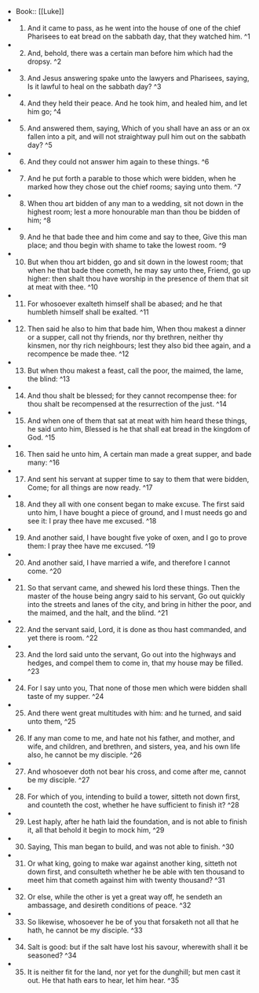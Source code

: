 - Book:: [[Luke]]
- 1. And it came to pass, as he went into the house of one of the chief Pharisees to eat bread on the sabbath day, that they watched him. ^1
- 2. And, behold, there was a certain man before him which had the dropsy. ^2
- 3. And Jesus answering spake unto the lawyers and Pharisees, saying, Is it lawful to heal on the sabbath day? ^3
- 4. And they held their peace. And he took him, and healed him, and let him go; ^4
- 5. And answered them, saying, Which of you shall have an ass or an ox fallen into a pit, and will not straightway pull him out on the sabbath day? ^5
- 6. And they could not answer him again to these things. ^6
- 7. And he put forth a parable to those which were bidden, when he marked how they chose out the chief rooms; saying unto them. ^7
- 8. When thou art bidden of any man to a wedding, sit not down in the highest room; lest a more honourable man than thou be bidden of him; ^8
- 9. And he that bade thee and him come and say to thee, Give this man place; and thou begin with shame to take the lowest room. ^9
- 10. But when thou art bidden, go and sit down in the lowest room; that when he that bade thee cometh, he may say unto thee, Friend, go up higher: then shalt thou have worship in the presence of them that sit at meat with thee. ^10
- 11. For whosoever exalteth himself shall be abased; and he that humbleth himself shall be exalted. ^11
- 12. Then said he also to him that bade him, When thou makest a dinner or a supper, call not thy friends, nor thy brethren, neither thy kinsmen, nor thy rich neighbours; lest they also bid thee again, and a recompence be made thee. ^12
- 13. But when thou makest a feast, call the poor, the maimed, the lame, the blind: ^13
- 14. And thou shalt be blessed; for they cannot recompense thee: for thou shalt be recompensed at the resurrection of the just. ^14
- 15. And when one of them that sat at meat with him heard these things, he said unto him, Blessed is he that shall eat bread in the kingdom of God. ^15
- 16. Then said he unto him, A certain man made a great supper, and bade many: ^16
- 17. And sent his servant at supper time to say to them that were bidden, Come; for all things are now ready. ^17
- 18. And they all with one consent began to make excuse. The first said unto him, I have bought a piece of ground, and I must needs go and see it: I pray thee have me excused. ^18
- 19. And another said, I have bought five yoke of oxen, and I go to prove them: I pray thee have me excused. ^19
- 20. And another said, I have married a wife, and therefore I cannot come. ^20
- 21. So that servant came, and shewed his lord these things. Then the master of the house being angry said to his servant, Go out quickly into the streets and lanes of the city, and bring in hither the poor, and the maimed, and the halt, and the blind. ^21
- 22. And the servant said, Lord, it is done as thou hast commanded, and yet there is room. ^22
- 23. And the lord said unto the servant, Go out into the highways and hedges, and compel them to come in, that my house may be filled. ^23
- 24. For I say unto you, That none of those men which were bidden shall taste of my supper. ^24
- 25. And there went great multitudes with him: and he turned, and said unto them, ^25
- 26. If any man come to me, and hate not his father, and mother, and wife, and children, and brethren, and sisters, yea, and his own life also, he cannot be my disciple. ^26
- 27. And whosoever doth not bear his cross, and come after me, cannot be my disciple. ^27
- 28. For which of you, intending to build a tower, sitteth not down first, and counteth the cost, whether he have sufficient to finish it? ^28
- 29. Lest haply, after he hath laid the foundation, and is not able to finish it, all that behold it begin to mock him, ^29
- 30. Saying, This man began to build, and was not able to finish. ^30
- 31. Or what king, going to make war against another king, sitteth not down first, and consulteth whether he be able with ten thousand to meet him that cometh against him with twenty thousand? ^31
- 32. Or else, while the other is yet a great way off, he sendeth an ambassage, and desireth conditions of peace. ^32
- 33. So likewise, whosoever he be of you that forsaketh not all that he hath, he cannot be my disciple. ^33
- 34. Salt is good: but if the salt have lost his savour, wherewith shall it be seasoned? ^34
- 35. It is neither fit for the land, nor yet for the dunghill; but men cast it out. He that hath ears to hear, let him hear. ^35
